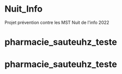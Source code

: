 # Nuit_Info
Projet prévention contre les MST Nuit de l'info 2022
# pharmacie_sauteuhz_teste
# pharmacie_sauteuhz_teste
